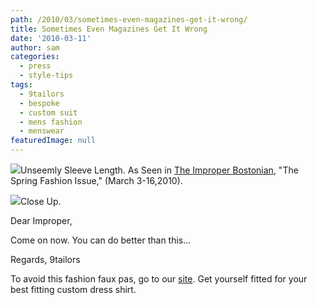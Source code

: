 ```yaml
---
path: /2010/03/sometimes-even-magazines-get-it-wrong/
title: Sometimes Even Magazines Get It Wrong
date: '2010-03-11'
author: sam
categories:
  - press
  - style-tips
tags:
  - 9tailors
  - bespoke
  - custom suit
  - mens fashion
  - menswear
featuredImage: null
---
```

[![](http://1.bp.blogspot.com/_RlJ3L7W6dBw/S5kOYSvs2yI/AAAAAAAAIL4/QfZMSuHCRDI/s320/improper_2010.jpg)](http://1.bp.blogspot.com/_RlJ3L7W6dBw/S5kOYSvs2yI/AAAAAAAAIL4/QfZMSuHCRDI/s1600-h/improper_2010.jpg)Unseemly Sleeve Length.
As Seen in [The Improper Bostonian](http://improper.com/), "The Spring Fashion Issue," (March 3-16,2010). 

[![](http://4.bp.blogspot.com/_RlJ3L7W6dBw/S5kPkXyriVI/AAAAAAAAIMA/MpQ5Io109b8/s320/improper_2010.2.jpg)](http://4.bp.blogspot.com/_RlJ3L7W6dBw/S5kPkXyriVI/AAAAAAAAIMA/MpQ5Io109b8/s1600-h/improper_2010.2.jpg)Close Up.

Dear Improper,

Come on now. You can do better than this...

Regards,
9tailors

To avoid this fashion faux pas, go to our [site](http://9tailors.com). Get yourself fitted for your best fitting custom dress shirt.
